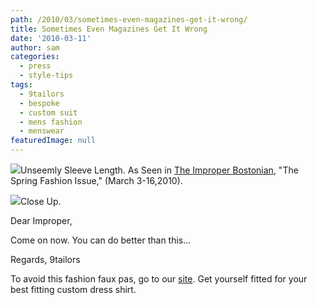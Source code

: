 ```yaml
---
path: /2010/03/sometimes-even-magazines-get-it-wrong/
title: Sometimes Even Magazines Get It Wrong
date: '2010-03-11'
author: sam
categories:
  - press
  - style-tips
tags:
  - 9tailors
  - bespoke
  - custom suit
  - mens fashion
  - menswear
featuredImage: null
---
```

[![](http://1.bp.blogspot.com/_RlJ3L7W6dBw/S5kOYSvs2yI/AAAAAAAAIL4/QfZMSuHCRDI/s320/improper_2010.jpg)](http://1.bp.blogspot.com/_RlJ3L7W6dBw/S5kOYSvs2yI/AAAAAAAAIL4/QfZMSuHCRDI/s1600-h/improper_2010.jpg)Unseemly Sleeve Length.
As Seen in [The Improper Bostonian](http://improper.com/), "The Spring Fashion Issue," (March 3-16,2010). 

[![](http://4.bp.blogspot.com/_RlJ3L7W6dBw/S5kPkXyriVI/AAAAAAAAIMA/MpQ5Io109b8/s320/improper_2010.2.jpg)](http://4.bp.blogspot.com/_RlJ3L7W6dBw/S5kPkXyriVI/AAAAAAAAIMA/MpQ5Io109b8/s1600-h/improper_2010.2.jpg)Close Up.

Dear Improper,

Come on now. You can do better than this...

Regards,
9tailors

To avoid this fashion faux pas, go to our [site](http://9tailors.com). Get yourself fitted for your best fitting custom dress shirt.
